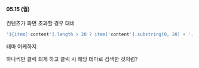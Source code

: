 #### 05.15 (월)



컨텐츠가 화면 초과할 경우 대비

```dart
'${item['content'].length > 20 ? item['content'].substring(0, 20) + '...' : item['content']}',
```

테마 어케하지

하나씩만 클릭 되게 하고 클릭 시 해당 테마로 검색한 것처럼?


